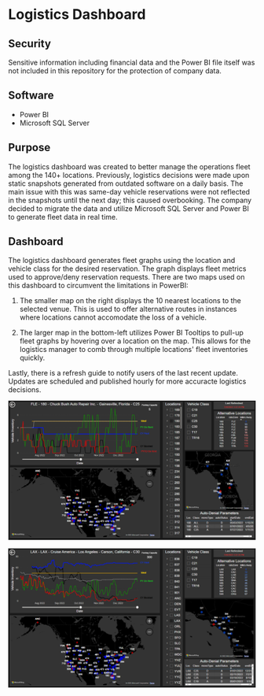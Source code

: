 # Logistics Dashboard

## Security

Sensitive information including financial data and the Power BI file itself was not included in this repository for the protection of company data.

## Software

- Power BI
- Microsoft SQL Server

## Purpose

The logistics dashboard was created to better manage the operations fleet among the 140+ locations. Previously, logistics decisions were made upon static snapshots generated from outdated software on a daily basis. The main issue with this was same-day vehicle reservations were not reflected in the snapshots until the next day; this caused overbooking. The company decided to migrate the data and utilize Microsoft SQL Server and Power BI to generate fleet data in real time.



## Dashboard

The logistics dashboard generates fleet graphs using the location and vehicle class for the desired reservation. The graph displays fleet metrics used to approve/deny reservation requests. There are two maps used on this dashboard to circumvent the limitations in PowerBI:

1. The smaller map on the right displays the 10 nearest locations to the selected venue. This is used to offer alternative routes in instances where locations cannot accomodate the loss of a vehicle.

2. The larger map in the bottom-left utilizes Power BI Tooltips to pull-up fleet graphs by hovering over a location on the map. This allows for the logistics manager to comb through multiple locations' fleet inventories quickly.


Lastly, there is a refresh guide to notify users of the last recent update. Updates are scheduled and published hourly for more accuracte logistics decisions.


![](Log_Dashboard.PNG)



![](Log_Dashboard_2.PNG)

